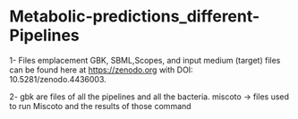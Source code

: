 # Metabolic-predictions_different-Pipelines

1- Files emplacement
GBK, SBML,Scopes, and input  medium (target) files can be found here at https://zenodo.org with DOI: 10.5281/zenodo.4436003.

2- gbk are files of all the pipelines and all the bacteria.
miscoto -> files used to run Miscoto and the results of those command
